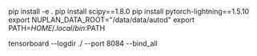 pip install -e .
pip install scipy==1.8.0
pip install pytorch-lightning==1.5.10
export NUPLAN_DATA_ROOT="/data/data/autod"
export PATH=$HOME/.local/bin:$PATH


tensorboard --logdir ./ --port 8084 --bind_all